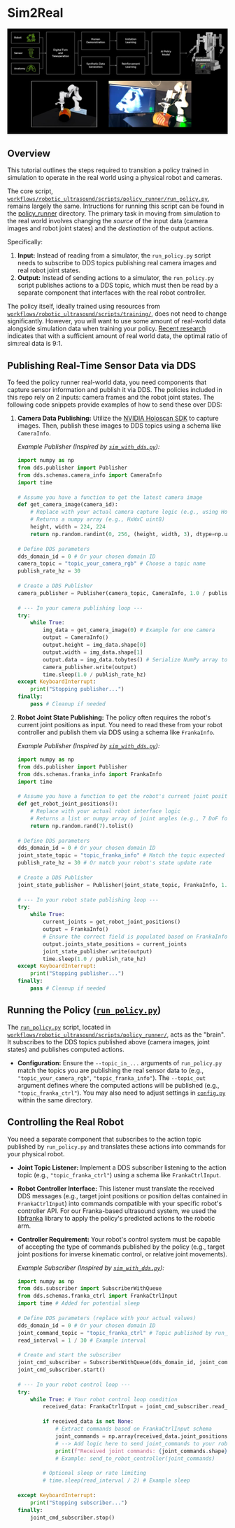 # Sim2Real

  [![Sim2Real Tutorial Video Thumbnail](../../docs/source/sim2real_thumbnail.jpeg)](https://www.youtube.com/watch?v=v1hdsGUHAgE)

## Overview

This tutorial outlines the steps required to transition a policy trained in simulation to operate in the real world using a physical robot and cameras.

The core script, [`workflows/robotic_ultrasound/scripts/policy_runner/run_policy.py`](../../workflows/robotic_ultrasound/scripts/policy_runner/run_policy.py), remains largely the same. Intructions for running this script can be found in the [policy_runner](../../workflows/robotic_ultrasound/scripts/policy_runner/README.md) directory. The primary task in moving from simulation to the real world involves changing the *source* of the input data (camera images and robot joint states) and the *destination* of the output actions.

Specifically:
1.  **Input:** Instead of reading from a simulator, the `run_policy.py` script needs to subscribe to DDS topics publishing real camera images and real robot joint states.
2.  **Output:** Instead of sending actions to a simulator, the `run_policy.py` script publishes actions to a DDS topic, which must then be read by a separate component that interfaces with the real robot controller.

The policy itself, ideally trained using resources from [`workflows/robotic_ultrasound/scripts/training/`](../../workflows/robotic_ultrasound/scripts/training/), does not need to change significantly. However, you will want to use some amount of real-world data alongside simulation data when training your policy. [Recent research](https://co-training.github.io/) indicates that with a sufficient amount of real world data, the optimal ratio of sim:real data is 9:1.

## Publishing Real-Time Sensor Data via DDS

To feed the policy runner real-world data, you need components that capture sensor information and publish it via DDS. The policies included in this repo rely on 2 inputs: camera frames and the robot joint states. The following code snippets provide examples of how to send these over DDS:


1.  **Camera Data Publishing:** Utilize the [NVIDIA Holoscan SDK](https://github.com/nvidia-holoscan/holoscan-sdk/tree/main) to capture images. Then, publish these images to DDS topics using a schema like `CameraInfo`.

    *Example Publisher (Inspired by [`sim_with_dds.py`](../../workflows/robotic_ultrasound/scripts/simulation/environments/sim_with_dds.py)):*
    ```python
    import numpy as np
    from dds.publisher import Publisher
    from dds.schemas.camera_info import CameraInfo
    import time

    # Assume you have a function to get the latest camera image
    def get_camera_image(camera_id):
        # Replace with your actual camera capture logic (e.g., using Holoscan SDK)
        # Returns a numpy array (e.g., HxWxC uint8)
        height, width = 224, 224
        return np.random.randint(0, 256, (height, width, 3), dtype=np.uint8)

    # Define DDS parameters
    dds_domain_id = 0 # Or your chosen domain ID
    camera_topic = "topic_your_camera_rgb" # Choose a topic name
    publish_rate_hz = 30

    # Create a DDS Publisher
    camera_publisher = Publisher(camera_topic, CameraInfo, 1.0 / publish_rate_hz, dds_domain_id)

    # --- In your camera publishing loop ---
    try:
        while True:
            img_data = get_camera_image(0) # Example for one camera
            output = CameraInfo()
            output.height = img_data.shape[0]
            output.width = img_data.shape[1]
            output.data = img_data.tobytes() # Serialize NumPy array to bytes
            camera_publisher.write(output)
            time.sleep(1.0 / publish_rate_hz)
    except KeyboardInterrupt:
        print("Stopping publisher...")
    finally:
        pass # Cleanup if needed
    ```

2.  **Robot Joint State Publishing:** The policy often requires the robot's current joint positions as input. You need to read these from your robot controller and publish them via DDS using a schema like `FrankaInfo`.

    *Example Publisher (Inspired by [`sim_with_dds.py`](../../workflows/robotic_ultrasound/scripts/simulation/environments/sim_with_dds.py)):*
    ```python
    import numpy as np
    from dds.publisher import Publisher
    from dds.schemas.franka_info import FrankaInfo
    import time

    # Assume you have a function to get the robot's current joint positions
    def get_robot_joint_positions():
        # Replace with your actual robot interface logic
        # Returns a list or numpy array of joint angles (e.g., 7 DoF for Franka)
        return np.random.rand(7).tolist()

    # Define DDS parameters
    dds_domain_id = 0 # Or your chosen domain ID
    joint_state_topic = "topic_franka_info" # Match the topic expected by run_policy.py
    publish_rate_hz = 30 # Or match your robot's state update rate

    # Create a DDS Publisher
    joint_state_publisher = Publisher(joint_state_topic, FrankaInfo, 1.0 / publish_rate_hz, dds_domain_id)

    # --- In your robot state publishing loop ---
    try:
        while True:
            current_joints = get_robot_joint_positions()
            output = FrankaInfo()
            # Ensure the correct field is populated based on FrankaInfo schema
            output.joints_state_positions = current_joints
            joint_state_publisher.write(output)
            time.sleep(1.0 / publish_rate_hz)
    except KeyboardInterrupt:
        print("Stopping publisher...")
    finally:
        pass # Cleanup if needed
    ```

## Running the Policy ([`run_policy.py`](../../workflows/robotic_ultrasound/scripts/policy_runner/run_policy.py))

The [`run_policy.py`](../../workflows/robotic_ultrasound/scripts/policy_runner/run_policy.py) script, located in [`workflows/robotic_ultrasound/scripts/policy_runner/`](../../workflows/robotic_ultrasound/scripts/policy_runner/), acts as the "brain". It subscribes to the DDS topics published above (camera images, joint states) and publishes computed actions.

*   **Configuration:** Ensure the `--topic_in_...` arguments of `run_policy.py` match the topics you are publishing the real sensor data to (e.g., `"topic_your_camera_rgb"`, `"topic_franka_info"`). The `--topic_out` argument defines where the computed actions will be published (e.g., `"topic_franka_ctrl"`). You may also need to adjust settings in [`config.py`](../../workflows/robotic_ultrasound/scripts/policy_runner/config.py) within the same directory.

## Controlling the Real Robot

You need a separate component that subscribes to the action topic published by `run_policy.py` and translates these actions into commands for your physical robot.

*   **Joint Topic Listener:** Implement a DDS subscriber listening to the action topic (e.g., `"topic_franka_ctrl"`) using a schema like `FrankaCtrlInput`.
*   **Robot Controller Interface:** This listener must translate the received DDS messages (e.g., target joint positions or position deltas contained in `FrankaCtrlInput`) into commands compatible with your specific robot's controller API. For our Franka-based ultrasound system, we used the [libfranka](https://github.com/frankaemika/libfranka) library to apply the policy's predicted actions to the robotic arm.
*   **Controller Requirement:** Your robot's control system must be capable of accepting the type of commands published by the policy (e.g., target joint positions for inverse kinematic control, or relative joint movements).

    *Example Subscriber (Inspired by [`sim_with_dds.py`](../../workflows/robotic_ultrasound/scripts/simulation/environments/sim_with_dds.py)):*
    ```python
    import numpy as np
    from dds.subscriber import SubscriberWithQueue
    from dds.schemas.franka_ctrl import FrankaCtrlInput
    import time # Added for potential sleep

    # Define DDS parameters (replace with your actual values)
    dds_domain_id = 0 # Or your chosen domain ID
    joint_command_topic = "topic_franka_ctrl" # Topic published by run_policy.py
    read_interval = 1 / 30 # Example interval

    # Create and start the subscriber
    joint_cmd_subscriber = SubscriberWithQueue(dds_domain_id, joint_command_topic, FrankaCtrlInput, read_interval)
    joint_cmd_subscriber.start()

    # --- In your robot control loop ---
    try:
        while True: # Your robot control loop condition
            received_data: FrankaCtrlInput = joint_cmd_subscriber.read_data()

            if received_data is not None:
                # Extract commands based on FrankaCtrlInput schema
                joint_commands = np.array(received_data.joint_positions, dtype=np.float32)
                # --> Add logic here to send joint_commands to your robot controller <--
                print(f"Received joint commands: {joint_commands.shape}")
                # Example: send_to_robot_controller(joint_commands)

            # Optional sleep or rate limiting
            # time.sleep(read_interval / 2) # Example sleep

    except KeyboardInterrupt:
        print("Stopping subscriber...")
    finally:
        joint_cmd_subscriber.stop()
    ```
